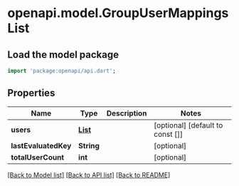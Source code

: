 # openapi.model.GroupUserMappingsList

## Load the model package

```dart
import 'package:openapi/api.dart';
```

## Properties

| Name                 | Type                                                    | Description | Notes                            |
| -------------------- | ------------------------------------------------------- | ----------- | -------------------------------- |
| **users**            | [**List<GroupUserMappingDto>**](GroupUserMappingDto.md) |             | [optional] [default to const []] |
| **lastEvaluatedKey** | **String**                                              |             | [optional]                       |
| **totalUserCount**   | **int**                                                 |             | [optional]                       |

[[Back to Model list]](../README.md#documentation-for-models) [[Back to API list]](../README.md#documentation-for-api-endpoints) [[Back to README]](../README.md)
